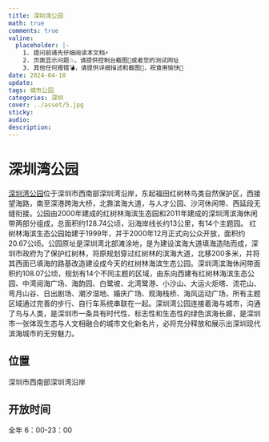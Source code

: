 ```yaml
---
title: 深圳湾公园
math: true
comments: true
valine:
  placeholder: |-
    1. 提问前请先仔细阅读本文档⚡
    2. 页面显示问题💥，请提供控制台截图📸或者您的测试网址
    3. 其他任何报错💣，请提供详细描述和截图📸，祝食用愉快💪
date: 2024-04-10 
update:
tags: 城市公园
categories: 深圳
cover: ../asset/5.jpg
sticky:
audio:
description:
---
```

# 深圳湾公园
[深圳湾公园](http://cgj.sz.gov.cn/xsmh/gysz/csgy/content/post_10774655.html)位于深圳市西南部深圳湾沿岸，东起福田红树林鸟类自然保护区，西接望海路，南至深港跨海大桥，北靠滨海大道，与人才公园、沙河休闲带、西延段无缝衔接。公园由2000年建成的红树林海滨生态园和2011年建成的深圳湾滨海休闲带两部分组成，总面积约128.74公顷，沿海岸线长约13公里，有14个主题园。
红树林海滨生态公园始建于1999年，并于2000年12月正式向公众开放，面积约20.67公顷。公园原址是深圳湾北部滩涂地，是为建设滨海大道填海造陆而成，深圳市政府为了保护红树林，将原规划穿过红树林的滨海大道，北移200多米，并将其西面已填海的路基改造建设成今天的红树林海滨生态公园。深圳湾滨海休闲带面积约108.07公顷，规划有14个不同主题的区域，由东向西建有红树林海滨生态公园、中湾阅海广场、海韵园、白鹭坡、北湾鹭港、小沙山、大运火炬塔、流花山、弯月山谷、日出剧场、潮汐湿地、婚庆广场、观海栈桥、海风运动广场，所有主题区域通过完善的步行、自行车系统串联在一起。深圳湾公园连接着海与城市，沟通了鸟与人类，是深圳市一条具有时代性、标志性和生态性的绿色滨海长廊，是深圳市一张体现生态与人文相融合的城市文化新名片，必将充分释放和展示出深圳现代滨海城市的无穷魅力。
## 位置
深圳市西南部深圳湾沿岸
## 开放时间
全年 6：00-23：00
